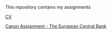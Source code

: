 This repository contains my assignments

[CV](https://github.com/Arnebor/Assignments/blob/master/CV.md)

[Canon Assignment - The European Central Bank](https://github.com/Arnebor/Assignments/blob/master/ECB-Canon-FinalVersion.docx)
